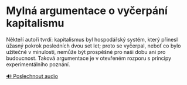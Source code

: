 # Mylná argumentace o vyčerpání kapitalismu

<speak>
<prosody rate="95%" pitch="+0%">
<emphasis level="moderate">Někteří autoři tvrdí: kapitalismus byl hospodářský systém, který přinesl úžasný pokrok posledních dvou set let</emphasis>; proto se vyčerpal, neboť co bylo užitečné v minulosti, nemůže být prospěšné pro naši dobu ani pro budoucnost. <emphasis level="strong">Taková argumentace je v otevřeném rozporu s principy experimentálního poznání</emphasis>.
</prosody>
</speak>

[🔊 Poslechnout audio](/data/7-paragraphs/audio/chapter_54/para_008-Nkte-autoi-tvrd-kapitalismus-byl-hospodsk.mp3) 
